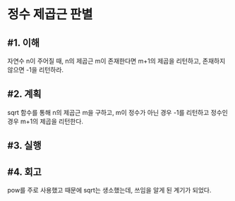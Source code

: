 정수 제곱근 판별
====================

#1. 이해
------------------
자연수 n이 주어질 때, n의 제곱근 m이 존재한다면 m+1의 제곱을 리턴하고, 존재하지 않으면 -1을 리턴하라.

#2. 계획
---------------
sqrt 함수를 통해 n의 제곱근 m을 구하고, m이 정수가 아닌 경우 -1를 리턴하고 정수인 경우 m+1의 제곱을 리턴한다.

#3. 실행
-----------------

#4. 회고
-----------------
pow를 주로 사용했고 때문에 sqrt는 생소했는데, 쓰임을 알게 된 계기가 되었다.